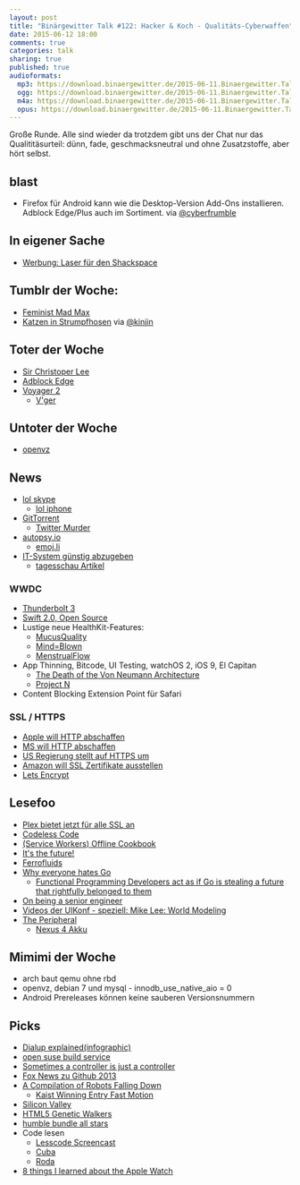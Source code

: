 ```yaml
---
layout: post
title: "Binärgewitter Talk #122: Hacker & Koch - Qualitäts-Cyberwaffen"
date: 2015-06-12 18:00
comments: true
categories: talk
sharing: true
published: true
audioformats:
  mp3: https://download.binaergewitter.de/2015-06-11.Binaergewitter.Talk.122.mp3
  ogg: https://download.binaergewitter.de/2015-06-11.Binaergewitter.Talk.122.ogg
  m4a: https://download.binaergewitter.de/2015-06-11.Binaergewitter.Talk.122.m4a
  opus: https://download.binaergewitter.de/2015-06-11.Binaergewitter.Talk.122.opus
---
```

Große Runde. Alle sind wieder da trotzdem gibt uns der Chat nur das Qualititäsurteil: dünn, fade, geschmacksneutral und ohne Zusatzstoffe, aber hört selbst.

## blast
- Firefox für Android kann wie die Desktop-Version Add-Ons installieren. Adblock Edge/Plus auch im Sortiment. via [@cyberfrumble](https://twitter.com/cyberfrumble)

## In eigener Sache
- [Werbung: Laser für den Shackspace](https://verein.ing-diba.de/soziales/70327/shack-ev)

## Tumblr der Woche:

- [Feminist Mad Max](http://feministmadmax.tumblr.com/)
- [Katzen in Strumpfhosen](http://www.buzzfeed.com/philippjahner/katzen-in-strumpfhosen#.dc2qZ2dDw) via [@kinjin](https://twitter.com/kinjin)

## Toter der Woche

- [Sir Christoper Lee](http://www.telegraph.co.uk/news/celebritynews/11666316/christopher-lee-dies-live.html)
- [Adblock Edge](https://addons.mozilla.org/de/firefox/addon/adblock-edge/)
- [Voyager 2](http://www.theregister.co.uk/2015/06/08/voyager_2_stopped_in_interstellar_space/)
    * [V'ger](https://de.wikipedia.org/wiki/Star_Trek:_Der_Film)

## Untoter der Woche

- [openvz](http://lists.openvz.org/pipermail/announce/2015-April/000579.html)

## News

- [lol skype](http://gizmodo.com/a-simple-message-can-crash-skype-so-badly-you-need-to-r-1708662340)
    * [lol iphone](https://blog.avira.com/unicode-of-death-crashes-your-iphone/)
- [GitTorrent](http://blog.printf.net/articles/2015/05/29/announcing-gittorrent-a-decentralized-github/)
    * [Twitter Murder](https://blog.twitter.com/2010/murder-fast-datacenter-code-deploys-using-bittorrent)
- [autopsy.io](http://autopsy.io/)
    * [emoj.li](http://emoj.li/)
- [IT-System günstig abzugeben](https://twitter.com/Linuzifer/status/608704722296406016)
    * [tagesschau Artikel](http://www.tagesschau.de/inland/bundestag-cyberattacke-101.html)

### WWDC

- [Thunderbolt 3](http://arstechnica.co.uk/gadgets/2015/06/thunderbolt-3-embraces-usb-type-c-connector-doubles-bandwidth-to-40gbps/)
- [Swift 2.0, Open Source](https://developer.apple.com/swift/blog/?id=29)
- Lustige neue HealthKit-Features:
    * [MucusQuality](https://twitter.com/stroughtonsmith/status/608833722222292992)
    * [Mind=Blown](http://i.imgur.com/s8JlpMN.gif)
    * [MenstrualFlow](https://twitter.com/ranterle/status/608997187222147073)
- App Thinning, Bitcode, UI Testing, watchOS 2, iOS 9, El Capitan
    * [The Death of the Von Neumann Architecture](http://www.codersnotes.com/notes/the-death-of-the-von-neumann-architecture)
    * [Project N](http://www.zdnet.com/article/microsoft-releases-a-preview-build-of-its-mysterious-project-n/)
- Content Blocking Extension Point für Safari

### SSL / HTTPS

- [Apple will HTTP abschaffen](http://www.heise.de/newsticker/meldung/Apple-will-HTTP-Verbindungen-aufs-Abstellgleis-schicken-2685609.html)
- [MS will HTTP abschaffen](http://www.heise.de/newsticker/meldung/Microsoft-pusht-HTTPS-beim-Internet-Explorer-und-Edge-Webbrowser-2687051.html)
- [US Regierung stellt auf HTTPS um](http://www.heise.de/newsticker/meldung/USA-Regierungs-Webseiten-muessen-auf-HTTPS-umstellen-2683512.html)
- [Amazon will SSL Zertifikate ausstellen](http://www.heise.de/newsticker/meldung/Amazon-will-SSL-Zertifizierungstelle-werden-2683851.html)
- [Lets Encrypt](http://www.heise.de/netze/meldung/Let-s-Encrypt-Meilenstein-zu-kostenlosen-SSL-Zertifikaten-fuer-alle-2679600.html)

## Lesefoo

- [Plex bietet jetzt für alle SSL an](https://blog.filippo.io/how-plex-is-doing-https-for-all-its-users/)
- [Codeless Code](http://thecodelesscode.com/contents)
- [(Service Workers) Offline Cookbook](http://jakearchibald.com/2014/offline-cookbook/)
- [It's the future!](http://blog.circleci.com/its-the-future/)
- [Ferrofluids](https://plus.google.com/photos/+YonatanZunger/albums/6158066460458110337/6158066458462423506?pid=6158066458462423506&oid=103389452828130864950&authkey=CMuNy-X2x4CO1AE)
- [Why everyone hates Go](http://npf.io/2014/10/why-everyone-hates-go/)
    * [Functional Programming Developers act as if Go is stealing a future that rightfully belonged to them](http://www.cirello.org/2015/03/2015-03-20-fp-enthusiasts-vs-go/)
- [On being a senior engineer](http://www.kitchensoap.com/2012/10/25/on-being-a-senior-engineer/)
- [Videos der UIKonf - speziell: Mike Lee: World Modeling](https://www.youtube.com/watch?list=PLdr22uU_wISpW6XI1J0S7Lp-X8Km-HaQW&v=SDZkKvC8r40)
- [The Peripheral](http://amzn.to/1KIoo0X)
    * [Nexus 4 Akku](http://www.amazon.de/dp/B00LFO7GB6/?tag=krebsco-21)

## Mimimi der Woche

- arch baut qemu ohne rbd
- openvz, debian 7 und mysql - innodb_use_native_aio = 0
- Android Prereleases können keine sauberen Versionsnummern

## Picks

- [Dialup explained(infographic)](http://oona.windytan.com/posters/dialup-final.png)
- [open suse build service](https://build.opensuse.org/)
- [Sometimes a controller is just a controller](http://www.youtube.com/watch?v=MSgR-hJjdTo)
- [Fox News zu Github 2013](https://www.youtube.com/watch?v=k2vJNNAQZlg)
- [A Compilation of Robots Falling Down](https://www.youtube.com/watch?v=g0TaYhjpOfo)
    * [Kaist Winning Entry Fast Motion](https://www.youtube.com/watch?v=q_yfvlplJe0)
- [Silicon Valley](http://www.imdb.com/title/tt2575988/ )
- [HTML5 Genetic Walkers](http://rednuht.org/genetic_walkers/)
- [humble bundle all stars](http://www.pro-linux.de/news/1/22411/humble-indie-bundle-all-stars-gestartet.html)
- Code lesen
    * [Lesscode Screencast](https://codalyzed.com/videos/lesscode)
    * [Cuba](https://github.com/soveran/cuba)
    * [Roda](https://github.com/jeremyevans/roda)
- [8 things I learned about the Apple Watch](http://theoatmeal.com/blog/apple_watch)
